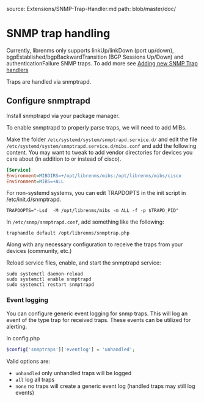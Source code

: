 source: Extensions/SNMP-Trap-Handler.md
path: blob/master/doc/

# SNMP trap handling

Currently, librenms only supports linkUp/linkDown (port up/down),
bgpEstablished/bgpBackwardTransition (BGP Sessions Up/Down) and
authenticationFailure SNMP traps. To add more see [Adding new SNMP Trap handlers](../Developing/SNMP-Traps.md)

Traps are handled via snmptrapd.

## Configure snmptrapd

Install snmptrapd via your package manager.

To enable snmptrapd to properly parse traps, we will need to add MIBs.

Make the folder `/etc/systemd/system/snmptrapd.service.d/` and edit
the file `/etc/systemd/system/snmptrapd.service.d/mibs.conf` and add
the following content. You may want to tweak to add vendor directories
for devices you care about (in addition to or instead of cisco).

```ini
[Service]
Environment=MIBDIRS=+/opt/librenms/mibs:/opt/librenms/mibs/cisco
Environment=MIBS=+ALL
```

For non-systemd systems, you can edit TRAPDOPTS in the init script in /etc/init.d/snmptrapd.

`TRAPDOPTS="-Lsd  -M /opt/librenms/mibs -m ALL -f -p $TRAPD_PID"`

In `/etc/snmp/snmptrapd.conf`, add something like the following:

```text
traphandle default /opt/librenms/snmptrap.php
```

Along with any necessary configuration to receive the traps from your
devices (community, etc.)

Reload service files, enable, and start the snmptrapd service:

```
sudo systemctl daemon-reload
sudo systemctl enable snmptrapd
sudo systemctl restart snmptrapd
```

### Event logging

You can configure generic event logging for snmp traps.  This will log
an event of the type trap for received traps. These events can be utilized for alerting.

In config.php

```php
$config['snmptraps']['eventlog'] = 'unhandled';
```

Valid options are:

- `unhandled` only unhandled traps will be logged
- `all` log all traps
- `none` no traps will create a generic event log (handled traps may still log events)
